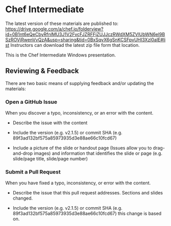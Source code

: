 # Chef Intermediate
The latest version of these materials are published to: https://drive.google.com/a/chef.io/folderview?id=0B1nt6eQeCbyRfnlMU3J1V2FvcFJZRFFjZUJJczRWdXM5ZVlUbWN6el9BSzROVjRwenVvQzA&usp=sharing&tid=0BxSqvX6gSnKCSFpvUHI3Xzl0alE#list
Instructors can download the latest zip file form that location.

This is the Chef Intermediate Windows presentation.

## Reviewing & Feedback

There are two basic means of supplying feedback and/or updating the materials:

### Open a GitHub Issue

When you discover a typo, inconsistency, or an error with the content.

* Describe the issue with the content

* Include the version (e.g. v2.1.5) or commit SHA (e.g. 89f3ad132bf575a85973935d3e88ae66c10fcd67)

* Include a picture of the slide or handout page (Issues allow you to drag-and-drop images) and information that identifies the slide or page (e.g. slide/page title, slide/page number)

### Submit a Pull Request

When you have fixed a typo, inconsistency, or error with the content.

* Describe the issue that this pull request addresses. Sections and slides changed.

* Include the version (e.g. v2.1.5) or commit SHA (e.g. 89f3ad132bf575a85973935d3e88ae66c10fcd67) this change is based on.
